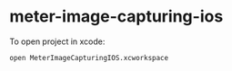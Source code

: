 # meter-image-capturing-ios

To open project in xcode:
```
open MeterImageCapturingIOS.xcworkspace
```
